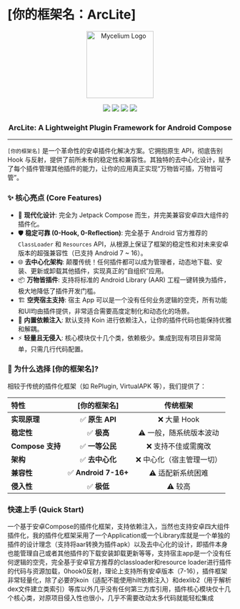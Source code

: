 # [你的框架名：ArcLite]

<p align="center">
  <img src="URL_TO_YOUR_LOGO" alt="Mycelium Logo" width="150"/>
</p>

<p align="center">
    <a href="LICENSE"><img src="https://img.shields.io/badge/license-Apache%202.0-blue.svg"/></a>
    <a href="https://jitpack.io/#YourUsername/YourRepo"><img src="https://jitpack.io/v/YourUsername/YourRepo.svg"/></a>
    <a href="#"><img src="https://img.shields.io/badge/API-24%2B-brightgreen.svg?style=flat"/></a>
    <a href="[指向你CI/CD的链接]"><img src="https://github.com/YourUsername/YourRepo/workflows/Build/badge.svg"/></a>
</p>

<h3 align="center">ArcLite: A Lightweight Plugin Framework for Android Compose</h3>

---

`[你的框架名]` 是一个革命性的安卓插件化解决方案。它拥抱原生 API，彻底告别 Hook 与反射，提供了前所未有的稳定性和兼容性。其独特的去中心化设计，赋予了每个插件管理其他插件的能力，让你的应用真正实现“万物皆可插，万物皆可管”。

### ✨ 核心亮点 (Core Features)

* 🚀 **现代化设计**: 完全为 Jetpack Compose 而生，并完美兼容安卓四大组件的插件化。
* 🛡️ **稳定可靠 (0-Hook, 0-Reflection)**: 完全基于 Android 官方推荐的 `ClassLoader` 和 `Resources` API，从根源上保证了框架的稳定性和对未来安卓版本的超强兼容性（已支持 Android 7 ~ 16）。
* 🌐 **去中心化架构**: 颠覆传统！任何插件都可以成为管理者，动态地下载、安装、更新或卸载其他插件，实现真正的“自组织”应用。
* 📦 **万物皆插件**: 支持将标准的 Android Library (AAR) 工程一键转换为插件，极大地降低了插件开发门槛。
* 🏗️ **空壳宿主支持**: 宿主 App 可以是一个没有任何业务逻辑的空壳，所有功能和UI均由插件提供，非常适合需要高度定制化和动态化的场景。
* 💉 **内置依赖注入**: 默认支持 Koin 进行依赖注入，让你的插件代码也能保持优雅和解耦。
* ⚡ **轻量且无侵入**: 核心模块仅十几个类，依赖极少。集成到现有项目非常简单，只需几行代码配置。

### 🤔 为什么选择 [你的框架名]?

相较于传统的插件化框架（如 RePlugin, VirtualAPK 等），我们提供了：

| 特性 | [你的框架名] | 传统框架 |
| :--- | :---: | :---: |
| **实现原理** | ✅ **原生 API** | ❌ 大量 Hook |
| **稳定性** | ✅ **极高** | ⚠️ 一般，随系统版本波动 |
| **Compose 支持**| ✅ **一等公民** | ❌ 支持不佳或需魔改 |
| **架构** | ✅ **去中心化** | ❌ 中心化（宿主管理一切）|
| **兼容性** | ✅ **Android 7-16+** | ⚠️ 适配新系统困难 |
| **侵入性** | ✅ **极低** | ⚠️ 较高 |

### 快速上手 (Quick Start)
一个基于安卓Compose的插件化框架，支持依赖注入，当然也支持安卓四大组件插件化，我的插件化框架采用了一个Application或一个Library库就是一个单独的插件的设计理念（支持将aar转换为插件apk）以及去中心化的设计，即插件本身也能管理自己或者其他插件的下载安装卸载更新等等，支持宿主app是一个没有任何逻辑的空壳，完全基于安卓官方推荐的classloader和resource loader进行插件的代码与资源加载，0hook0反射，理论上支持所有安卓版本（7-16），插件框架非常轻量化，除了必要的koin（适配不能使用hilt依赖注入）和dexlib2（用于解析dex文件建立类索引）等库以外几乎没有任何第三方库引用，插件核心模块仅十几个核心类，对原项目侵入性也很小，几乎不需要改动太多代码就能轻松集成